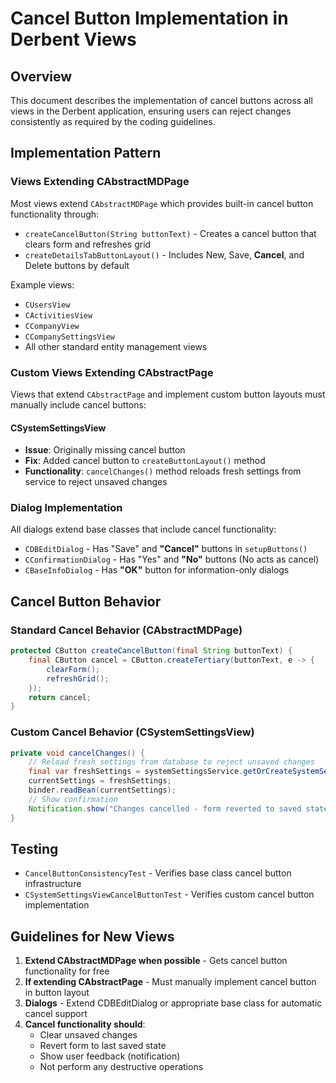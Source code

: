 # Cancel Button Implementation in Derbent Views

## Overview
This document describes the implementation of cancel buttons across all views in the Derbent application, ensuring users can reject changes consistently as required by the coding guidelines.

## Implementation Pattern

### Views Extending CAbstractMDPage
Most views extend `CAbstractMDPage` which provides built-in cancel button functionality through:
- `createCancelButton(String buttonText)` - Creates a cancel button that clears form and refreshes grid
- `createDetailsTabButtonLayout()` - Includes New, Save, **Cancel**, and Delete buttons by default

Example views:
- `CUsersView`
- `CActivitiesView` 
- `CCompanyView`
- `CCompanySettingsView`
- All other standard entity management views

### Custom Views Extending CAbstractPage
Views that extend `CAbstractPage` and implement custom button layouts must manually include cancel buttons:

#### CSystemSettingsView
- **Issue**: Originally missing cancel button
- **Fix**: Added cancel button to `createButtonLayout()` method
- **Functionality**: `cancelChanges()` method reloads fresh settings from service to reject unsaved changes

### Dialog Implementation
All dialogs extend base classes that include cancel functionality:
- `CDBEditDialog` - Has "Save" and **"Cancel"** buttons in `setupButtons()`
- `CConfirmationDialog` - Has "Yes" and **"No"** buttons (No acts as cancel)
- `CBaseInfoDialog` - Has **"OK"** button for information-only dialogs

## Cancel Button Behavior

### Standard Cancel Behavior (CAbstractMDPage)
```java
protected CButton createCancelButton(final String buttonText) {
    final CButton cancel = CButton.createTertiary(buttonText, e -> {
        clearForm();
        refreshGrid();
    });
    return cancel;
}
```

### Custom Cancel Behavior (CSystemSettingsView)
```java
private void cancelChanges() {
    // Reload fresh settings from database to reject unsaved changes
    final var freshSettings = systemSettingsService.getOrCreateSystemSettings();
    currentSettings = freshSettings;
    binder.readBean(currentSettings);
    // Show confirmation
    Notification.show("Changes cancelled - form reverted to saved state");
}
```

## Testing
- `CancelButtonConsistencyTest` - Verifies base class cancel button infrastructure
- `CSystemSettingsViewCancelButtonTest` - Verifies custom cancel button implementation

## Guidelines for New Views
1. **Extend CAbstractMDPage when possible** - Gets cancel button functionality for free
2. **If extending CAbstractPage** - Must manually implement cancel button in button layout
3. **Dialogs** - Extend CDBEditDialog or appropriate base class for automatic cancel support
4. **Cancel functionality should**:
   - Clear unsaved changes
   - Revert form to last saved state
   - Show user feedback (notification)
   - Not perform any destructive operations